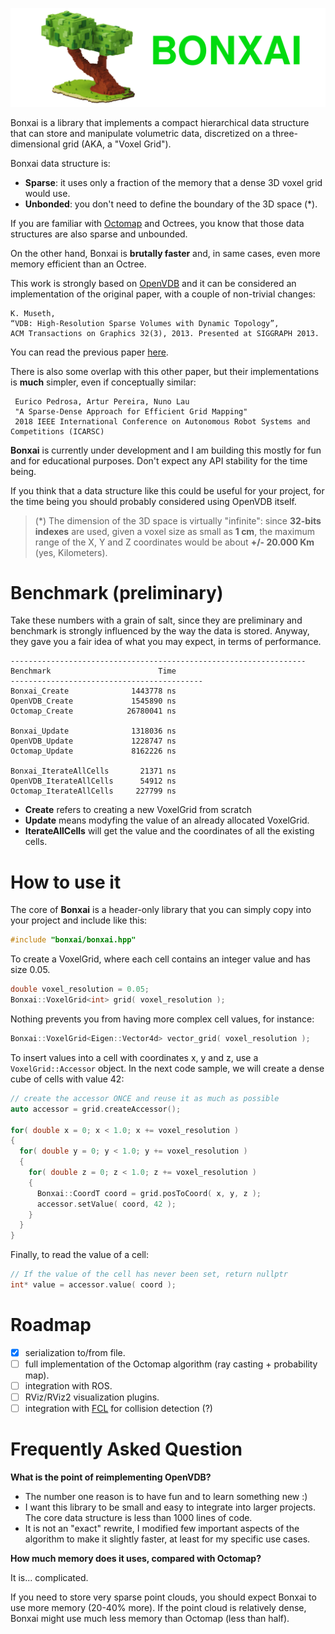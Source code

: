 ![Bonxai](doc/bonxai.png)

Bonxai is a library that implements a compact hierarchical data structure that
can store and manipulate volumetric data, discretized on a three-dimensional
grid (AKA, a "Voxel Grid").

Bonxai data structure is:

- **Sparse**: it uses only a fraction of the memory that a dense 3D voxel grid would use.
- **Unbonded**: you don't need to define the boundary of the 3D space (*).

If you are familiar with [Octomap](https://octomap.github.io/) and Octrees, you know
that those data structures are also sparse and unbounded.

On the other hand, Bonxai is **brutally faster** and, in same cases, even more memory efficient
than an Octree.

This work is strongly based on [OpenVDB](https://www.openvdb.org/) and it can be considered
an implementation of the original paper, with a couple of non-trivial changes:

    K. Museth, 
    “VDB: High-Resolution Sparse Volumes with Dynamic Topology”,
    ACM Transactions on Graphics 32(3), 2013. Presented at SIGGRAPH 2013.
    
You can read the previous paper [here](http://www.museth.org/Ken/Publications_files/Museth_TOG13.pdf).

There is also some overlap with this other paper, but their implementations is **much** simpler,
even if conceptually similar:

     Eurico Pedrosa, Artur Pereira, Nuno Lau 
     "A Sparse-Dense Approach for Efficient Grid Mapping"
     2018 IEEE International Conference on Autonomous Robot Systems and Competitions (ICARSC)


**Bonxai** is currently under development and I am building this mostly for fun and for
educational purposes. Don't expect any API stability for the time being.

If you think that a data structure like this could be useful for your project,
for the time being you should probably considered using OpenVDB itself.

>(*) The dimension of the 3D space is virtually "infinite":
since **32-bits indexes** are used, given a voxel size as small as **1 cm**,
the maximum range of the X, Y and Z coordinates would be about **+/- 20.000 Km** (yes, Kilometers).

# Benchmark (preliminary)

Take these numbers with a grain of salt, since they are preliminary and benchmark is strongly
influenced by the way the data is stored.
Anyway, they gave you a fair idea of what you may expect, in terms of performance.

```
------------------------------------------------------------------
Benchmark                        Time      
-------------------------------------------
Bonxai_Create              1443778 ns  
OpenVDB_Create             1545890 ns 
Octomap_Create            26780041 ns  

Bonxai_Update              1318036 ns  
OpenVDB_Update             1228747 ns  
Octomap_Update             8162226 ns  

Bonxai_IterateAllCells       21371 ns   
OpenVDB_IterateAllCells      54912 ns 
Octomap_IterateAllCells     227799 ns
```

- **Create** refers to creating a new VoxelGrid from scratch
- **Update** means modyfing the value of an already allocated VoxelGrid.
- **IterateAllCells** will get the value and the coordinates of all the existing cells.

# How to use it

The core of **Bonxai** is a header-only library that you can simply copy into your project
and include like this:

```c++
#include "bonxai/bonxai.hpp"
```

To create a VoxelGrid, where each cell contains an integer value and has size 0.05.

```c++
double voxel_resolution = 0.05;
Bonxai::VoxelGrid<int> grid( voxel_resolution );
```

Nothing prevents you from having more complex cell values, for instance:

```c++
Bonxai::VoxelGrid<Eigen::Vector4d> vector_grid( voxel_resolution );
```

To insert values into a cell with coordinates x, y and z, use a
`VoxelGrid::Accessor` object.
In the next code sample, we will create a dense cube of cells with value 42:

```c++
// create the accessor ONCE and reuse it as much as possible
auto accessor = grid.createAccessor();

for( double x = 0; x < 1.0; x += voxel_resolution )
{
  for( double y = 0; y < 1.0; y += voxel_resolution )
  {
    for( double z = 0; z < 1.0; z += voxel_resolution )
    {
      Bonxai::CoordT coord = grid.posToCoord( x, y, z );
      accessor.setValue( coord, 42 );
    }
  }
}
```

Finally, to read the value of a cell:

```c++
// If the value of the cell has never been set, return nullptr
int* value = accessor.value( coord );
```

# Roadmap

- [x] serialization to/from file.
- [ ] full implementation of the Octomap algorithm (ray casting + probability map).
- [ ] integration with ROS.
- [ ] RViz/RViz2 visualization plugins.
- [ ] integration with [FCL](https://github.com/flexible-collision-library/fcl) for collision detection (?)

# Frequently Asked Question

**What is the point of reimplementing OpenVDB?**

- The number one reason is to have fun and to learn something new :)
- I want this library to be small and easy to integrate into larger projects.
  The core data structure is less than 1000 lines of code.
- It is not an "exact" rewrite, I modified few important aspects of the algorithm
    to make it slightly faster, at least for my specific use cases.

**How much memory does it uses, compared with Octomap?**

It is... complicated.

If you need to store very sparse point clouds, you should expect Bonxai to use more memory (20-40% more).
If the point cloud is relatively dense, Bonxai might use much less memory than Octomap (less than half).


